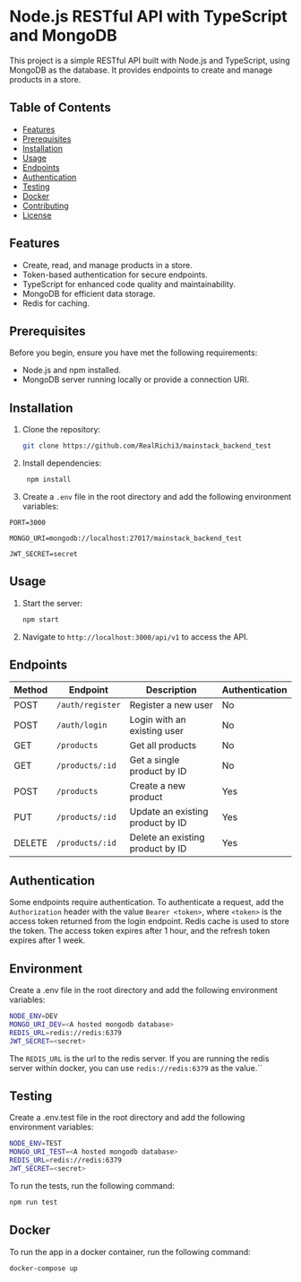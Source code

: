 # Node.js RESTful API with TypeScript and MongoDB

This project is a simple RESTful API built with Node.js and TypeScript, using MongoDB as the database. It provides endpoints to create and manage products in a store.

## Table of Contents
- [Features](#features)
- [Prerequisites](#prerequisites)
- [Installation](#installation)
- [Usage](#usage)
- [Endpoints](#endpoints)
- [Authentication](#authentication)
- [Testing](#testing)
- [Docker](#docker)
- [Contributing](#contributing)
- [License](#license)

## Features
- Create, read, and manage products in a store.
- Token-based authentication for secure endpoints.
- TypeScript for enhanced code quality and maintainability.
- MongoDB for efficient data storage.
- Redis for caching.

## Prerequisites

Before you begin, ensure you have met the following requirements:

- Node.js and npm installed.
- MongoDB server running locally or provide a connection URI.

## Installation

1. Clone the repository:

   ```bash
   git clone https://github.com/RealRichi3/mainstack_backend_test
   ```
   
2. Install dependencies:

   ```bash
    npm install
    ```

3. Create a `.env` file in the root directory and add the following environment variables:
```
PORT=3000

MONGO_URI=mongodb://localhost:27017/mainstack_backend_test

JWT_SECRET=secret
```

## Usage

1. Start the server:

   ```bash
   npm start
   ```

2. Navigate to `http://localhost:3000/api/v1` to access the API.


## Endpoints

| Method | Endpoint           | Description                           | Authentication |
| ------ | ------------------ | ------------------------------------- | -------------- |
| POST   | `/auth/register`   | Register a new user                   | No             |
| POST   | `/auth/login`      | Login with an existing user           | No             |
| GET    | `/products`        | Get all products                      | No             |
| GET    | `/products/:id`    | Get a single product by ID            | No             |
| POST   | `/products`        | Create a new product                  | Yes            |
| PUT    | `/products/:id`    | Update an existing product by ID      | Yes            |
| DELETE | `/products/:id`    | Delete an existing product by ID      | Yes            |

## Authentication

Some endpoints require authentication. To authenticate a request, add the `Authorization` header with the value `Bearer <token>`, where `<token>` is the access token returned from the login endpoint.
Redis cache is used to store the token. The access token expires after 1 hour, and the refresh token expires after 1 week.

## Environment
Create a .env file in the root directory and add the following environment variables:
```bash
NODE_ENV=DEV
MONGO_URI_DEV=<A hosted mongodb database>
REDIS_URL=redis://redis:6379
JWT_SECRET=<secret>
```

The `REDIS_URL` is the url to the redis server. If you are running the redis server within docker, you can use `redis://redis:6379` as the value.``

## Testing
Create a .env.test file in the root directory and add the following environment variables:
```bash
NODE_ENV=TEST
MONGO_URI_TEST=<A hosted mongodb database>
REDIS_URL=redis://redis:6379
JWT_SECRET=<secret>
```

To run the tests, run the following command:
```bash
npm run test
```

## Docker
To run the app in a docker container, run the following command:
```bash
docker-compose up
```


